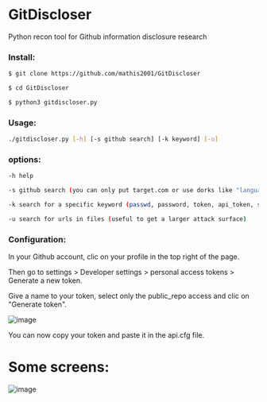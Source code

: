 # GitDiscloser
Python recon tool for Github information disclosure research

### Install:
```bash
$ git clone https://github.com/mathis2001/GitDiscloser

$ cd GitDiscloser

$ python3 gitdiscloser.py
```
### Usage:
```bash
./gitdiscloser.py [-h] [-s github search] [-k keyword] [-u]
```
### options:
```bash
-h help

-s github search (you can only put target.com or use dorks like "language:python target.com")

-k search for a specific keyword (passwd, password, token, api_token, secret, private, ldap...)

-u search for urls in files (useful to get a larger attack surface)
```
### Configuration:

In your Github account, clic on your profile in the top right of the page.

Then go to settings > Developer settings > personal access tokens > Generate a new token.

Give a name to your token, select only the public_repo access and clic on "Generate token".

![image](https://user-images.githubusercontent.com/40497633/171192364-aa66b523-cb2f-40e4-bcf2-8b007a1ad682.png)


You can now copy your token and paste it in the api.cfg file.

<h1>Some screens:</h1>

![image](https://user-images.githubusercontent.com/40497633/171193566-e9b6b4cb-33f2-4833-91db-1487ec5366e5.png)
